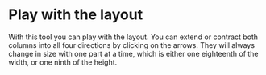 # Play with the layout

With this tool you can play with the layout. You can extend or contract both columns into all four directions by clicking on the arrows. They will always change in size with one part at a time, which is either one eighteenth of the width, or one ninth of the height.
